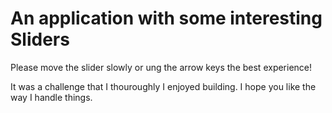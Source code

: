 # An application with some interesting Sliders

Please move the slider slowly or ung the arrow keys the best experience!

It was a challenge that I thouroughly I enjoyed building. I hope you like the way I handle things. 
